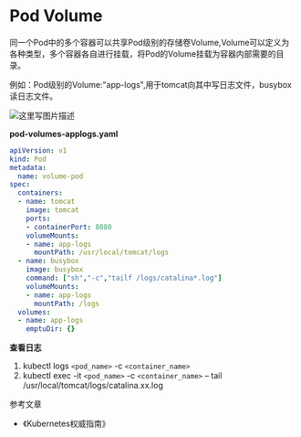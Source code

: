 # Pod Volume

同一个Pod中的多个容器可以共享Pod级别的存储卷Volume,Volume可以定义为各种类型，多个容器各自进行挂载，将Pod的Volume挂载为容器内部需要的目录。

例如：Pod级别的Volume:"app-logs",用于tomcat向其中写日志文件，busybox读日志文件。

![这里写图片描述](http://res.cloudinary.com/dqxtn0ick/image/upload/v1512804287/article/kubernetes/pod/pod_volume.png)

**pod-volumes-applogs.yaml**

```yaml
apiVersion: v1
kind: Pod
metadata:
  name: volume-pod
spec:
  containers:
  - name: tomcat
    image: tomcat
    ports:
    - containerPort: 8080
    volumeMounts:
    - name: app-logs
      mountPath: /usr/local/tomcat/logs
  - name: busybox
    image: busybox
    command: ["sh","-c","tailf /logs/catalina*.log"]
    volumeMounts:
    - name: app-logs
      mountPath: /logs
  volumes:
  - name: app-logs
    emptuDir: {}
```

**查看日志**

1. kubectl logs `<pod_name>` -c `<container_name>`
2. kubectl exec -it `<pod_name>` -c `<container_name>` – tail /usr/local/tomcat/logs/catalina.xx.log


参考文章

- 《Kubernetes权威指南》  
